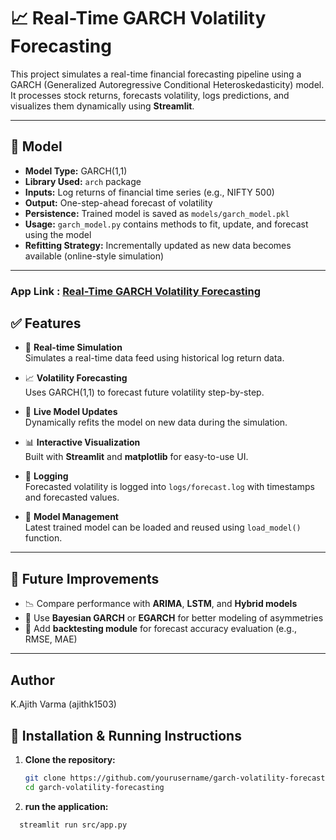 # 📈 Real-Time GARCH Volatility Forecasting

This project simulates a real-time financial forecasting pipeline using a GARCH (Generalized Autoregressive Conditional Heteroskedasticity) model. It processes stock returns, forecasts volatility, logs predictions, and visualizes them dynamically using **Streamlit**.

---

## 🧠 Model

- **Model Type:** GARCH(1,1)
- **Library Used:** `arch` package
- **Inputs:** Log returns of financial time series (e.g., NIFTY 500)
- **Output:** One-step-ahead forecast of volatility
- **Persistence:** Trained model is saved as `models/garch_model.pkl`
- **Usage:** `garch_model.py` contains methods to fit, update, and forecast using the model
- **Refitting Strategy:** Incrementally updated as new data becomes available (online-style simulation)

---

### App Link : [Real-Time GARCH Volatility Forecasting](https://volatility-for-options-using-garch.streamlit.app/)

## ✅ Features

- 📡 **Real-time Simulation**  
  Simulates a real-time data feed using historical log return data.

- 📈 **Volatility Forecasting**  
  Uses GARCH(1,1) to forecast future volatility step-by-step.

- 🔁 **Live Model Updates**  
  Dynamically refits the model on new data during the simulation.

- 📊 **Interactive Visualization**  
  Built with **Streamlit** and **matplotlib** for easy-to-use UI.

- 📝 **Logging**  
  Forecasted volatility is logged into `logs/forecast.log` with timestamps and forecasted values.

- 💾 **Model Management**  
  Latest trained model can be loaded and reused using `load_model()` function.

---

## 🚧 Future Improvements

- 📉 Compare performance with **ARIMA**, **LSTM**, and **Hybrid models**
- 🧠 Use **Bayesian GARCH** or **EGARCH** for better modeling of asymmetries
- 🧪 Add **backtesting module** for forecast accuracy evaluation (e.g., RMSE, MAE)

---

## Author
K.Ajith Varma (ajithk1503)



## 🔧 Installation & Running Instructions

1. **Clone the repository:**
   ```bash
   git clone https://github.com/yourusername/garch-volatility-forecasting.git
   cd garch-volatility-forecasting


2. **run the application:**
  ```bash
    streamlit run src/app.py

